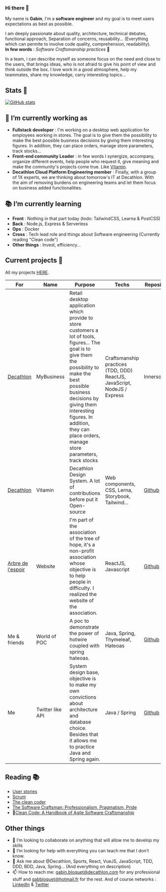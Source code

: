 ### Hi there 👋

My name is **Gabin**, I'm a **software engineer** and my goal is to meet users expectations as best as possible.  

I am deeply passionate about quality, architecture, technical debates, functional approach, Separation of concerns, reusability... (Everything which can permite to involve code quality, comprehension, readability).  
**In few words** : *Software Craftsmanship practices* 🙂

In a team, i can describe myself as someone focus on the need and close to the users, that brings ideas, who is not afraid to give his point of view and think outside the box. I love work in a good atmosphere, help my teammates, share my knowledge, carry interesting topics...

## Stats 🚀

[![GitHub stats](https://github-readme-stats.vercel.app/api?username=gabbloquet&show_icons=true&theme=tokyonight&count_private=true&include_all_commits=true])](https://github.com/anuraghazra/github-readme-stats)

## 🔭 I’m currently working as

- **Fullstack developer** : I'm working on a desktop web application for employees working in stores. The goal is to give them the possibility to make the best possible business decisions by giving them interesting figures. In addition, they can place orders, manage store parameters, track stocks...
- **Front-end community Leader** : in few words I synergize, accompany, organize different events, help people who request it, give meaning and make the community's projects come true. Like [Vitamin](https://github.com/Decathlon/vitamin-web).
- **Decathlon Cloud Platform Engineering member** : Finally, with a group of 1X experts, we are thinking about tomorrow's IT at Decathlon. With the aim of removing burdens on engineering teams and let them focus on business added functionalities.

## 📚 I’m currently learning

- **Front** : Nothing in that part today (todo: TailwindCSS, Learna & PostCSS)
- **Back** : Node.js, Express & Serverless
- **Ops** : Docker
- **Cross** : Tech lead role and things about Software engineering (Currently reading "Clean code")
- **Other things** : Invest, efficiency...

## Current projects 🚧

All my projects [HERE](https://github.com/gabbloquet/gabbloquet/blob/master/projects.md).

For|Name|Purpose|Techs|Repository|Demo
--|--|-----|--|--|--
[Decathlon](https://www.decathlon.fr/)| MyBusiness | Retail desktop application which provide to store customers a lot of tools, figures... The goal is to give them the possibility to make the best possible business decisions by giving them interesting figures. In addition, they can place orders, manage store parameters, track stocks | Craftsmanship practices (TDD, DDD) ReactJS, JavaScript, NodeJS / Express | Innersource | Innersource
[Decathlon](https://www.decathlon.fr/)| Vitamin | Decathlon Design System. A lot of contributions before put it Open-source | Web components, CSS, Lerna, Storybook, Tailwind... | [Github](https://github.com/Decathlon/vitamin-web) | [Decathlon Design](https://www.decathlon.design/)
[Arbre de l'espoir](http://www.larbredelespoir.fr/)| Website | I'm part of the association of the tree of hope, it's a non-profit association whose objective is to help people in difficulty. I realized the website of the association. | ReactJS, Javascript | [Github](https://github.com/gabbloquet/arbre-de-lespoir) | [Site](http://www.larbredelespoir.fr/)
Me & friends | World of POC | A poc to demonstrate the power of hotwire coupled with spring hateoas. | Java, Spring, Thymeleaf, Hateoas | [Github](https://github.com/ecattez/word-of-poc) | Nothing for now
Me | Twitter like API | System design base, objective is to make my own convictions about architecture and database choice. Besides that it allows me to practice Java and Spring again.  | Java / Spring | [Github](https://github.com/gabbloquet/soft-twitter) | [Reports](https://github.com/gabbloquet/soft-twitter/blob/master/reports.md)


## Reading 📚

- [User stories](https://www.youtube.com/watch?v=iu1j9JTXAh4)
- [Scrum](https://www.youtube.com/watch?v=96cIbpiMSb0)
- [The clean coder](https://www.amazon.fr/Clean-Coder-Conduct-Professional-Programmers/dp/0137081073)
- [The Software Craftsman: Professionalism, Pragmatism, Pride](https://www.amazon.fr/Software-Craftsman-Professionalism-Pragmatism-Pride/dp/0134052501)
- 🚧[Clean Code: A Handbook of Agile Software Craftsmanship](https://www.amazon.fr/Clean-Code-Handbook-Software-Craftsmanship/dp/0132350882/) 

## Other things

- 👯 I’m looking to collaborate on anything that will allow me to develop my skills
- 🤔 I’m looking for help with everything you can teach me that I don't know.
- 💬 Ask me about @Decathlon, Sports, React, VueJS, JavaScript, TDD, DDD, BDD, Java, Spring... (And everything on description)
- 📫 How to reach me: gabin.bloquet@decathlon.com for any professional stuff and gabbloquet@hotmail.fr for the rest. And of course networks : [LinkedIn](https://www.linkedin.com/in/gabin-bloquet-65071a145/) & [Twitter](https://twitter.com/BloquetGabin)
